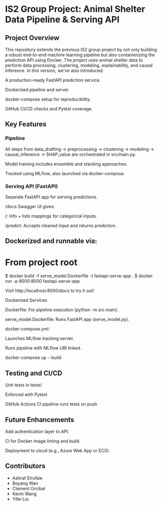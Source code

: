# IS2 Group Project: Animal Shelter Data Pipeline & Serving API

 ## Project Overview

This repository extends the previous IS2 group project by not only building a robust end-to-end machine learning pipeline but also containerizing the prediction API using Docker. The project uses animal shelter data to perform data processing, clustering, modeling, explainability, and causal inference. In this version, we've also introduced:

A production-ready FastAPI prediction service.

Dockerized pipeline and server.

docker-compose setup for reproducibility.

GitHub CI/CD checks and Pytest coverage.

 ## Key Features

 ### Pipeline

All steps from data_drafting → preprocessing → clustering → modeling → causal_inference → SHAP_value are orchestrated in src/main.py.

Model training includes ensemble and stacking approaches.

Tracked using MLflow, also launched via docker-compose.

 ### Serving API (FastAPI)

Separate FastAPI app for serving predictions.

/docs Swagger UI gives:

/: Info + lists mappings for categorical inputs.

/predict: Accepts cleaned input and returns prediction.

## Dockerized and runnable via:

# From project root
$ docker build -f serve_model.Dockerfile -t fastapi-serve-app .
$ docker run -p 8000:8000 fastapi-serve-app

Visit http://localhost:8000/docs to try it out!

 Dockerized Services

Dockerfile: For pipeline execution (python -m src.main).

serve_model.Dockerfile: Runs FastAPI app (serve_model.py).

docker-compose.yml:

Launches MLflow tracking server.

Runs pipeline with MLflow URI linked.

docker-compose up --build


 ## Testing and CI/CD

Unit tests in tests/

Enforced with Pytest

GitHub Actions CI pipeline runs tests on push

## Future Enhancements

Add authentication layer to API.

CI for Docker image linting and build.

Deployment to cloud (e.g., Azure Web App or ECS).


## Contributors
- Ashraf Elrufaie
- Boyang Wan
- Clement Orcibal
- Kevin Wang
- Yifei Liu
